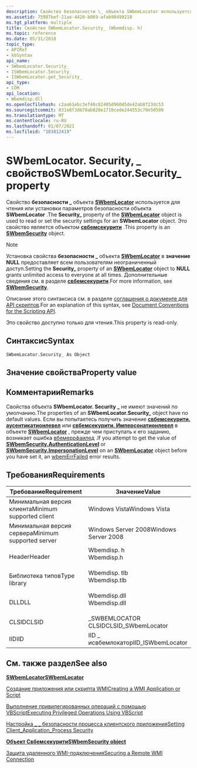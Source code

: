 ```yaml
---
description: Свойство безопасности \_ объекта SWbemLocator используется для чтения или установки параметров безопасности объекта SWbemLocator. Это свойство является объектом Свбемсекурити.
ms.assetid: 75987bef-21ae-4420-b069-afab90499218
ms.tgt_platform: multiple
title: Свойство SWbemLocator.Security_ (Wbemdisp. h)
ms.topic: reference
ms.date: 05/31/2018
topic_type:
- APIRef
- kbSyntax
api_name:
- SWbemLocator.Security_
- ISWbemLocator.Security_
- ISWbemLocator.get_Security_
api_type:
- COM
api_location:
- Wbemdisp.dll
ms.openlocfilehash: c2aa61ebc3ef48c82405d960d5de42ab8f23dc53
ms.sourcegitcommit: 831e8f3db78ab820e1710cede244553c70e50500
ms.translationtype: MT
ms.contentlocale: ru-RU
ms.lasthandoff: 01/07/2021
ms.locfileid: "103812419"
---
```

# <a name="swbemlocatorsecurity_-property"></a><span data-ttu-id="fc20b-104">SWbemLocator. Security, \_ свойство</span><span class="sxs-lookup"><span data-stu-id="fc20b-104">SWbemLocator.Security\_ property</span></span>

<span data-ttu-id="fc20b-105">Свойство **безопасности \_** объекта [**SWbemLocator**](swbemlocator.md) используется для чтения или установки параметров безопасности объекта **SWbemLocator** .</span><span class="sxs-lookup"><span data-stu-id="fc20b-105">The **Security\_** property of the [**SWbemLocator**](swbemlocator.md) object is used to read or set the security settings for an **SWbemLocator** object.</span></span> <span data-ttu-id="fc20b-106">Это свойство является объектом [**свбемсекурити**](swbemsecurity.md) .</span><span class="sxs-lookup"><span data-stu-id="fc20b-106">This property is an [**SWbemSecurity**](swbemsecurity.md) object.</span></span>

> [!Note]  
> <span data-ttu-id="fc20b-107">Установка свойства **безопасности \_** объекта [**SWbemLocator**](swbemlocator.md) в **значение NULL** предоставляет всем пользователям неограниченный доступ.</span><span class="sxs-lookup"><span data-stu-id="fc20b-107">Setting the **Security\_** property of an [**SWbemLocator**](swbemlocator.md) object to **NULL** grants unlimited access to everyone at all times.</span></span> <span data-ttu-id="fc20b-108">Дополнительные сведения см. в разделе [**свбемсекурити**](swbemsecurity.md).</span><span class="sxs-lookup"><span data-stu-id="fc20b-108">For more information, see [**SWbemSecurity**](swbemsecurity.md).</span></span>

 

<span data-ttu-id="fc20b-109">Описание этого синтаксиса см. в разделе [соглашения о документе для API скриптов](document-conventions-for-the-scripting-api.md).</span><span class="sxs-lookup"><span data-stu-id="fc20b-109">For an explanation of this syntax, see [Document Conventions for the Scripting API](document-conventions-for-the-scripting-api.md).</span></span>

<span data-ttu-id="fc20b-110">Это свойство доступно только для чтения.</span><span class="sxs-lookup"><span data-stu-id="fc20b-110">This property is read-only.</span></span>

## <a name="syntax"></a><span data-ttu-id="fc20b-111">Синтаксис</span><span class="sxs-lookup"><span data-stu-id="fc20b-111">Syntax</span></span>


```VB
SWbemLocator.Security_ As Object
```



## <a name="property-value"></a><span data-ttu-id="fc20b-112">Значение свойства</span><span class="sxs-lookup"><span data-stu-id="fc20b-112">Property value</span></span>

## <a name="remarks"></a><span data-ttu-id="fc20b-113">Комментарии</span><span class="sxs-lookup"><span data-stu-id="fc20b-113">Remarks</span></span>

<span data-ttu-id="fc20b-114">Свойства объекта **SWbemLocator. Security \_** не имеют значений по умолчанию.</span><span class="sxs-lookup"><span data-stu-id="fc20b-114">The properties of an **SWbemLocator.Security\_** object have no default values.</span></span> <span data-ttu-id="fc20b-115">Если вы попытаетесь получить значение [**свбемсекурити. аусентикатионлевел**](swbemsecurity-authenticationlevel.md) или [**свбемсекурити. Имперсонатионлевел**](swbemsecurity-impersonationlevel.md) в объекте [**SWbemLocator**](swbemlocator.md) , прежде чем приступать к его заданию, возникает ошибка [вбемеррфаилед](/windows/desktop/api/Wbemdisp/ne-wbemdisp-wbemerrorenum) .</span><span class="sxs-lookup"><span data-stu-id="fc20b-115">If you attempt to get the value of [**SWbemSecurity.AuthenticationLevel**](swbemsecurity-authenticationlevel.md) or [**SWbemSecurity.ImpersonationLevel**](swbemsecurity-impersonationlevel.md) on an [**SWbemLocator**](swbemlocator.md) object before you have set it, an [wbemErrFailed](/windows/desktop/api/Wbemdisp/ne-wbemdisp-wbemerrorenum) error results.</span></span>

## <a name="requirements"></a><span data-ttu-id="fc20b-116">Требования</span><span class="sxs-lookup"><span data-stu-id="fc20b-116">Requirements</span></span>



| <span data-ttu-id="fc20b-117">Требование</span><span class="sxs-lookup"><span data-stu-id="fc20b-117">Requirement</span></span> | <span data-ttu-id="fc20b-118">Значение</span><span class="sxs-lookup"><span data-stu-id="fc20b-118">Value</span></span> |
|-------------------------------------|-----------------------------------------------------------------------------------------|
| <span data-ttu-id="fc20b-119">Минимальная версия клиента</span><span class="sxs-lookup"><span data-stu-id="fc20b-119">Minimum supported client</span></span><br/> | <span data-ttu-id="fc20b-120">Windows Vista</span><span class="sxs-lookup"><span data-stu-id="fc20b-120">Windows Vista</span></span><br/>                                                                |
| <span data-ttu-id="fc20b-121">Минимальная версия сервера</span><span class="sxs-lookup"><span data-stu-id="fc20b-121">Minimum supported server</span></span><br/> | <span data-ttu-id="fc20b-122">Windows Server 2008</span><span class="sxs-lookup"><span data-stu-id="fc20b-122">Windows Server 2008</span></span><br/>                                                          |
| <span data-ttu-id="fc20b-123">Header</span><span class="sxs-lookup"><span data-stu-id="fc20b-123">Header</span></span><br/>                   | <dl> <span data-ttu-id="fc20b-124"><dt>Wbemdisp. h</dt></span><span class="sxs-lookup"><span data-stu-id="fc20b-124"><dt>Wbemdisp.h</dt></span></span> </dl>   |
| <span data-ttu-id="fc20b-125">Библиотека типов</span><span class="sxs-lookup"><span data-stu-id="fc20b-125">Type library</span></span><br/>             | <dl> <span data-ttu-id="fc20b-126"><dt>Wbemdisp. tlb</dt></span><span class="sxs-lookup"><span data-stu-id="fc20b-126"><dt>Wbemdisp.tlb</dt></span></span> </dl> |
| <span data-ttu-id="fc20b-127">DLL</span><span class="sxs-lookup"><span data-stu-id="fc20b-127">DLL</span></span><br/>                      | <dl> <span data-ttu-id="fc20b-128"><dt>Wbemdisp.dll</dt></span><span class="sxs-lookup"><span data-stu-id="fc20b-128"><dt>Wbemdisp.dll</dt></span></span> </dl> |
| <span data-ttu-id="fc20b-129">CLSID</span><span class="sxs-lookup"><span data-stu-id="fc20b-129">CLSID</span></span><br/>                    | <span data-ttu-id="fc20b-130">\_SWBEMLOCATOR CLSID</span><span class="sxs-lookup"><span data-stu-id="fc20b-130">CLSID\_SWbemLocator</span></span><br/>                                                          |
| <span data-ttu-id="fc20b-131">IID</span><span class="sxs-lookup"><span data-stu-id="fc20b-131">IID</span></span><br/>                      | <span data-ttu-id="fc20b-132">IID \_ исвбемлокатор</span><span class="sxs-lookup"><span data-stu-id="fc20b-132">IID\_ISWbemLocator</span></span><br/>                                                           |



## <a name="see-also"></a><span data-ttu-id="fc20b-133">См. также раздел</span><span class="sxs-lookup"><span data-stu-id="fc20b-133">See also</span></span>

<dl> <dt>

[<span data-ttu-id="fc20b-134">**SWbemLocator**</span><span class="sxs-lookup"><span data-stu-id="fc20b-134">**SWbemLocator**</span></span>](swbemlocator.md)
</dt> <dt>

[<span data-ttu-id="fc20b-135">Создание приложения или скрипта WMI</span><span class="sxs-lookup"><span data-stu-id="fc20b-135">Creating a WMI Application or Script</span></span>](creating-a-wmi-application-or-script.md)
</dt> <dt>

[<span data-ttu-id="fc20b-136">Выполнение привилегированных операций с помощью VBScript</span><span class="sxs-lookup"><span data-stu-id="fc20b-136">Executing Privileged Operations Using VBScript</span></span>](executing-privileged-operations-using-vbscript.md)
</dt> <dt>

[<span data-ttu-id="fc20b-137">Настройка \_ \_ безопасности процесса клиентского приложения</span><span class="sxs-lookup"><span data-stu-id="fc20b-137">Setting Client\_Application\_Process Security</span></span>](setting-client-application-process-security.md)
</dt> <dt>

[<span data-ttu-id="fc20b-138">**Объект Свбемсекурити**</span><span class="sxs-lookup"><span data-stu-id="fc20b-138">**SWbemSecurity object**</span></span>](swbemsecurity.md)
</dt> <dt>

[<span data-ttu-id="fc20b-139">Защита удаленного WMI-подключения</span><span class="sxs-lookup"><span data-stu-id="fc20b-139">Securing a Remote WMI Connection</span></span>](securing-a-remote-wmi-connection.md)
</dt> </dl>

 

 




